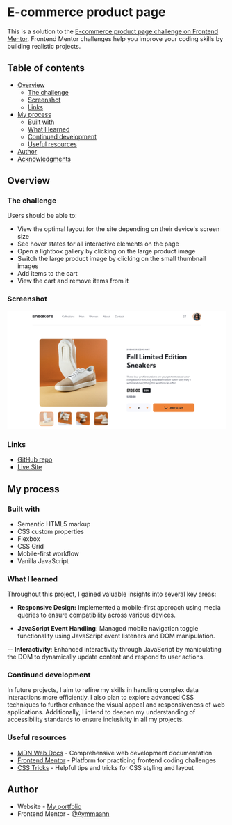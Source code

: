 # E-commerce product page

This is a solution to the [E-commerce product page challenge on Frontend Mentor](https://www.frontendmentor.io/challenges/ecommerce-product-page-UPsZ9MJp6). Frontend Mentor challenges help you improve your coding skills by building realistic projects.

## Table of contents

- [Overview](#overview)
  - [The challenge](#the-challenge)
  - [Screenshot](#screenshot)
  - [Links](#links)
- [My process](#my-process)
  - [Built with](#built-with)
  - [What I learned](#what-i-learned)
  - [Continued development](#continued-development)
  - [Useful resources](#useful-resources)
- [Author](#author)
- [Acknowledgments](#acknowledgments)

## Overview

### The challenge

Users should be able to:

- View the optimal layout for the site depending on their device's screen size
- See hover states for all interactive elements on the page
- Open a lightbox gallery by clicking on the large product image
- Switch the large product image by clicking on the small thumbnail images
- Add items to the cart
- View the cart and remove items from it

### Screenshot

![Screenshot](./images/screenshot.jpg)

### Links

- [GitHub repo](https://github.com/Aymmaann/Front-End-Development/tree/main/E-commerce%20product%20page)
- [Live Site](https://fe-ecommerce-product-page.netlify.app/)

## My process

### Built with

- Semantic HTML5 markup
- CSS custom properties
- Flexbox
- CSS Grid
- Mobile-first workflow
- Vanilla JavaScript

### What I learned

Throughout this project, I gained valuable insights into several key areas:

- **Responsive Design:** Implemented a mobile-first approach using media queries to ensure compatibility across various devices.

- **JavaScript Event Handling**: Managed mobile navigation toggle functionality using JavaScript event listeners and DOM manipulation.

-- **Interactivity**: Enhanced interactivity through JavaScript by manipulating the DOM to dynamically update content and respond to user actions.

### Continued development

In future projects, I aim to refine my skills in handling complex data interactions more efficiently. I also plan to explore advanced CSS techniques to further enhance the visual appeal and responsiveness of web applications. Additionally, I intend to deepen my understanding of accessibility standards to ensure inclusivity in all my projects.

### Useful resources

- [MDN Web Docs](https://developer.mozilla.org/) - Comprehensive web development documentation
- [Frontend Mentor](https://www.frontendmentor.io/challenges) - Platform for practicing frontend coding challenges
- [CSS Tricks](https://css-tricks.com/) - Helpful tips and tricks for CSS styling and layout


## Author

- Website - [My portfolio](https://ayman03-portfolio.netlify.app/)
- Frontend Mentor - [@Aymmaann](https://www.frontendmentor.io/profile/Aymmaann)
